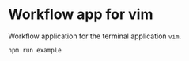 # Workflow app for vim

Workflow application for the terminal application `vim`.

```
npm run example
```
